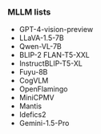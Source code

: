 ### MLLM lists
- GPT-4-vision-preview
- LLaVA-1.5-7B 
- Qwen-VL-7B 
- BLIP-2 FLAN-T5-XXL 
- InstructBLIP-T5-XL
- Fuyu-8B
- CogVLM 
- OpenFlamingo
- MiniCPMV
- Mantis
- Idefics2
- Gemini-1.5-Pro